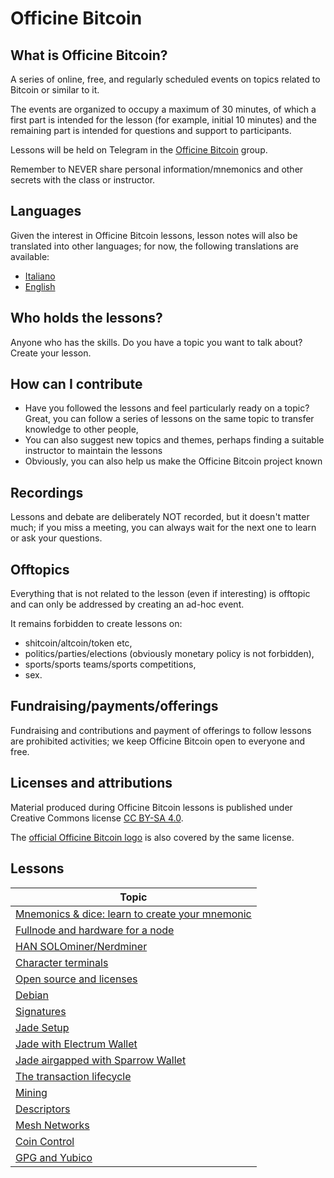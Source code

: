# Officine Bitcoin

## What is Officine Bitcoin?
A series of online, free, and regularly scheduled events on topics related to Bitcoin or similar to it.

The events are organized to occupy a maximum of 30 minutes, of which a first part is intended for the lesson (for example, initial 10 minutes) and the remaining part is intended for questions and support to participants.

Lessons will be held on Telegram in the [Officine Bitcoin](https://t.me/officinebitcoin) group.

Remember to NEVER share personal information/mnemonics and other secrets with the class or instructor.

## Languages
Given the interest in Officine Bitcoin lessons, lesson notes will also be translated into other languages; for now, the following translations are available:
- [Italiano](./index.html)
- [English](./index.en.html)

## Who holds the lessons?
Anyone who has the skills. Do you have a topic you want to talk about? Create your lesson.

## How can I contribute
- Have you followed the lessons and feel particularly ready on a topic? Great, you can follow a series of lessons on the same topic to transfer knowledge to other people,
- You can also suggest new topics and themes, perhaps finding a suitable instructor to maintain the lessons
- Obviously, you can also help us make the Officine Bitcoin project known

## Recordings
Lessons and debate are deliberately NOT recorded, but it doesn't matter much; if you miss a meeting, you can always wait for the next one to learn or ask your questions.

## Offtopics
Everything that is not related to the lesson (even if interesting) is offtopic and can only be addressed by creating an ad-hoc event.

It remains forbidden to create lessons on:
- shitcoin/altcoin/token etc,
- politics/parties/elections (obviously monetary policy is not forbidden),
- sports/sports teams/sports competitions,
- sex.

## Fundraising/payments/offerings
Fundraising and contributions and payment of offerings to follow lessons are prohibited activities; we keep Officine Bitcoin open to everyone and free.

## Licenses and attributions
Material produced during Officine Bitcoin lessons is published under Creative Commons license [CC BY-SA 4.0](https://creativecommons.org/licenses/by-sa/4.0/legalcode.it).

The [official Officine Bitcoin logo](./logo/index.en.html) is also covered by the same license.

## Lessons

| Topic                                                |
|------------------------------------------------------|
| [Mnemonics & dice: learn to create your mnemonic](./lezioni/mnedad/index.en.html)|
| [Fullnode and hardware for a node](./lezioni/fulhar/index.en.html)|
| [HAN SOLOminer/Nerdminer](./lezioni/hansol/index.en.html)|
| [Character terminals](./lezioni/tercar/index.en.html)|
| [Open source and licenses](./lezioni/openso/index.en.html)|
| [Debian](./lezioni/debian/index.en.html)|
| [Signatures](./lezioni/firme/index.en.html)|
| [Jade Setup](./lezioni/jadeset/index.en.html)|
| [Jade with Electrum Wallet](./lezioni/jadeele/index.en.html)|
| [Jade airgapped with Sparrow Wallet](./lezioni/jadespa/index.en.html)|
| [The transaction lifecycle](./lezioni/ciclo/index.en.html)|
| [Mining](./lezioni/mining/index.en.html)|
| [Descriptors](./lezioni/descr/index.en.html)|
| [Mesh Networks](./lezioni/mesh/index.en.html)|
| [Coin Control](./lezioni/coinco/index.en.html)|
| [GPG and Yubico](./lezioni/gpg/index.en.html)| 